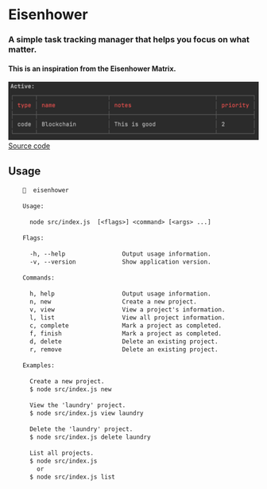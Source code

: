 # Eisenhower

### A simple task tracking manager that helps you focus on what matter.

#### This is an inspiration from the Eisenhower Matrix.

![Eisenhower screenshot](screenshot.png)
[Source code](https://github.com/tam-ng0905/eisenhower)

## Usage

```
    🔎  eisenhower 

    Usage:

      node src/index.js  [<flags>] <command> [<args> ...]

    Flags:

      -h, --help                Output usage information.
      -v, --version             Show application version.

    Commands:

      h, help                   Output usage information.
      n, new                    Create a new project.
      v, view                   View a project's information.
      l, list                   View all project information.
      c, complete               Mark a project as completed.
      f, finish                 Mark a project as completed.
      d, delete                 Delete an existing project.
      r, remove                 Delete an existing project.

    Examples:

      Create a new project.
      $ node src/index.js new

      View the 'laundry' project.
      $ node src/index.js view laundry

      Delete the 'laundry' project.
      $ node src/index.js delete laundry

      List all projects.
      $ node src/index.js
        or
      $ node src/index.js list
```
